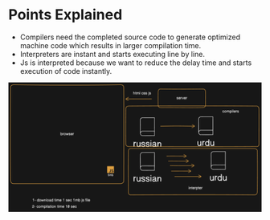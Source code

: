 # Points Explained

- Compilers need the completed source code to generate optimized machine code which results in larger compilation time.
- Interpreters are instant and starts executing line by line.
- Js is interpreted because we want to reduce the delay time and starts execution of code instantly.

<img src="./images/diagram-export-1-26-2025-2_33_00-PM.png">
